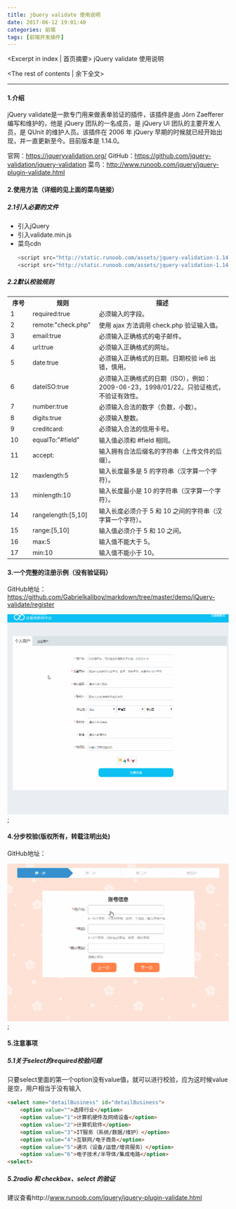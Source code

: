```yaml
---
title: jQuery validate 使用说明
date: 2017-06-12 19:01:40
categories: 前端
tags: [前端开发插件]
---
```

<Excerpt in index | 首页摘要> 
jQuery validate 使用说明
<!-- more -->
<The rest of contents | 余下全文>

-----
#### 1.介绍
jQuery validate是一款专门用来做表单验证的插件，该插件是由 Jörn Zaefferer 编写和维护的，他是 jQuery 团队的一名成员，是 jQuery UI 团队的主要开发人员，是 QUnit 的维护人员。该插件在 2006 年 jQuery 早期的时候就已经开始出现，并一直更新至今。目前版本是 1.14.0。

官网：https://jqueryvalidation.org/
GitHub：https://github.com/jquery-validation/jquery-validation
菜鸟：http://www.runoob.com/jquery/jquery-plugin-validate.html

#### 2.使用方法（详细的见上面的菜鸟链接）
##### 2.1引入必要的文件
- 引入jQuery
- 引入validate.min.js
- 菜鸟cdn
	```javascript
	<script src="http://static.runoob.com/assets/jquery-validation-1.14.0/lib/jquery.js"></script>
	<script src="http://static.runoob.com/assets/jquery-validation-1.14.0/dist/jquery.validate.min.js"></script>
	```

##### 2.2默认校验规则
<table class="reference">
<tbody><tr>
	<th width="10%">序号</th>
	<th width="30%">规则</th>
    <th width="60%">描述</th>
</tr>
<tr>
	<td>1</td>
    <td>required:true</td>
	<td>必须输入的字段。</td>
</tr>
<tr>
	<td>2</td>
    <td>remote:"check.php"</td>
	<td>使用 ajax 方法调用 check.php 验证输入值。</td>
</tr>
<tr>
	<td>3</td>
    <td>email:true</td>
	<td>必须输入正确格式的电子邮件。</td>
</tr>
<tr>
	<td>4</td>
    <td>url:true</td>
	<td>必须输入正确格式的网址。</td>
</tr>
<tr>
	<td>5</td>
    <td>date:true</td>
	<td>必须输入正确格式的日期。日期校验 ie6 出错，慎用。</td>
</tr>
<tr>
	<td>6</td>
    <td>dateISO:true</td>
	<td>必须输入正确格式的日期（ISO），例如：2009-06-23，1998/01/22。只验证格式，不验证有效性。</td>
</tr>
<tr>
	<td>7</td>
    <td>number:true</td>
	<td>必须输入合法的数字（负数，小数）。</td>
</tr>
<tr>
	<td>8</td>
    <td>digits:true</td>
	<td>必须输入整数。</td>
</tr>
<tr>
	<td>9</td>
    <td>creditcard:</td>
	<td>必须输入合法的信用卡号。</td>
</tr>
<tr>
	<td>10</td>
    <td>equalTo:"#field"</td>
	<td>输入值必须和 #field 相同。</td>
</tr>
<tr>
	<td>11</td>
    <td>accept:</td>
	<td>输入拥有合法后缀名的字符串（上传文件的后缀）。</td>
</tr>
<tr>
	<td>12</td>
    <td>maxlength:5</td>
	<td>输入长度最多是 5 的字符串（汉字算一个字符）。</td>
</tr>
<tr>
	<td>13</td>
    <td>minlength:10</td>
	<td>输入长度最小是 10 的字符串（汉字算一个字符）。</td>
</tr>
<tr>
	<td>14</td>
    <td>rangelength:[5,10]</td>
	<td>输入长度必须介于 5 和 10 之间的字符串（汉字算一个字符）。</td>
</tr>
<tr>
	<td>15</td>
    <td>range:[5,10]</td>
	<td>输入值必须介于 5 和 10 之间。</td>
</tr>
<tr>
	<td>16</td>
    <td>max:5</td>
	<td>输入值不能大于 5。</td>
</tr>
<tr>
	<td>17</td>
    <td>min:10</td>
	<td>输入值不能小于 10。</td>
</tr>
</tbody></table>


#### 3.一个完整的注册示例（没有验证码）
GitHub地址：https://github.com/Gabrielkaliboy/markdown/tree/master/demo/jQuery-validate/register

![](jQuery-validate/1.gif);

#### 4.分步校验(版权所有，转载注明出处)
GitHub地址：

![](jQuery-validate/2.gif);

#### 5.注意事项
##### 5.1关于select的required校验问题
只要select里面的第一个option没有value值，就可以进行校验，应为这时候value是空，用户相当于没有输入
```html
<select name="detailBusiness" id="detailBusiness">
    <option value="">选择行业</option>
    <option value="1">计算机硬件及网络设备</option>
    <option value="2">计算机软件</option>
    <option value="3">IT服务（系统/数据/维护）</option>
    <option value="4">互联网/电子商务</option>
    <option value="5">通讯（设备/运营/增资服务）</option>
    <option value="6">电子技术/半导体/集成电路</option>
<select>
```
##### 5.2radio 和 checkbox、select 的验证
建议查看http://www.runoob.com/jquery/jquery-plugin-validate.html